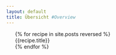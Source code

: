 ```yaml
---
layout: default
title: Übersicht #Overview
---
```

<div id="table-of-contents">
    <ul id="toc">
      {% for recipe in site.posts reversed %}
          <li><a href="{{site.url}}{{site.baseurl}}{{recipe.url}}">{{recipe.title}}</a></li>
      {% endfor %}
    </ul>
</div> <!-- /table-of-contents -->
